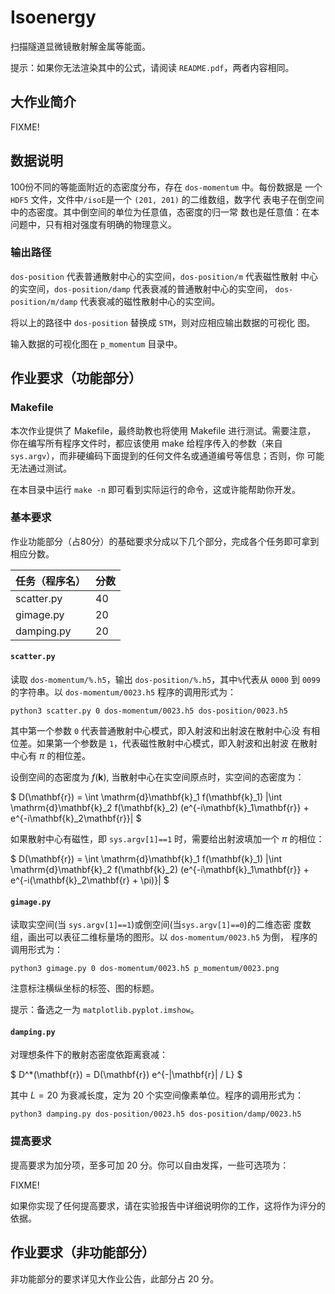 # Isoenergy

扫描隧道显微镜散射解金属等能面。

提示：如果你无法渲染其中的公式，请阅读 `README.pdf`，两者内容相同。

## 大作业简介

FIXME!

## 数据说明

100份不同的等能面附近的态密度分布，存在 `dos-momentum` 中。每份数据是
一个 `HDF5` 文件，文件中`/isoE`是一个 `(201, 201)` 的二维数组，数字代
表电子在倒空间中的态密度。其中倒空间的单位为任意值，态密度的归一常
数也是任意值：在本问题中，只有相对强度有明确的物理意义。

### 输出路径

`dos-position` 代表普通散射中心的实空间，`dos-position/m` 代表磁性散射
中心的实空间，`dos-position/damp` 代表衰减的普通散射中心的实空间，
`dos-position/m/damp` 代表衰减的磁性散射中心的实空间。

将以上的路径中 `dos-position` 替换成 `STM`，则对应相应输出数据的可视化
图。

输入数据的可视化图在 `p_momentum` 目录中。

## 作业要求（功能部分）

### Makefile

本次作业提供了 Makefile，最终助教也将使用 Makefile 进行测试。需要注意，
你在编写所有程序文件时，都应该使用 make 给程序传入的参数（来自
`sys.argv`），而非硬编码下面提到的任何文件名或通道编号等信息；否则，你
可能无法通过测试。

在本目录中运行 `make -n` 即可看到实际运行的命令，这或许能帮助你开发。

### 基本要求

作业功能部分（占80分）的基础要求分成以下几个部分，完成各个任务即可拿到相应分数。

| 任务（程序名）  | 分数 |
| --------------- | ---- |
| scatter.py      | 40   |
| gimage.py       | 20   |
| damping.py      | 20   |

#### `scatter.py `

读取 `dos-momentum/%.h5`，输出 `dos-position/%.h5`，其中`%`代表从
`0000` 到 `0099` 的字符串。以 `dos-momentum/0023.h5` 程序的调用形式为：

```
python3 scatter.py 0 dos-momentum/0023.h5 dos-position/0023.h5
```

其中第一个参数 `0` 代表普通散射中心模式，即入射波和出射波在散射中心没
有相位差。如果第一个参数是 `1`，代表磁性散射中心模式，即入射波和出射波
在散射中心有 $\pi$ 的相位差。

设倒空间的态密度为 $f(\mathbf{k})$, 当散射中心在实空间原点时，实空间的态密度为：

$ D(\mathbf{r}) = \int \mathrm{d}\mathbf{k}_1 f(\mathbf{k}_1) |\int \mathrm{d}\mathbf{k}_2 f(\mathbf{k}_2) (e^{-i\mathbf{k}_1\mathbf{r}} + e^{-i\mathbf{k}_2\mathbf{r}}| $

如果散射中心有磁性，即 `sys.argv[1]==1` 时，需要给出射波填加一个 $\pi$
的相位：

$ D(\mathbf{r}) = \int \mathrm{d}\mathbf{k}_1 f(\mathbf{k}_1) |\int \mathrm{d}\mathbf{k}_2 f(\mathbf{k}_2) (e^{-i\mathbf{k}_1\mathbf{r}} + e^{-i(\mathbf{k}_2\mathbf{r} + \pi)}| $

#### `gimage.py`

读取实空间(当 `sys.argv[1]==1`)或倒空间(当`sys.argv[1]==0`)的二维态密
度数组，画出可以表征二维标量场的图形。以 `dos-momentum/0023.h5` 为倒，
程序的调用形式为：

```
python3 gimage.py 0 dos-momentum/0023.h5 p_momentum/0023.png
```

注意标注横纵坐标的标签、图的标题。

提示：备选之一为 `matplotlib.pyplot.imshow`。

#### `damping.py`

对理想条件下的散射态密度依距离衰减：

$ D^*(\mathbf{r}) = D(\mathbf{r}) e^{-|\mathbf{r}| / L} $

其中 $L=20$ 为衰减长度，定为 20 个实空间像素单位。程序的调用形式为：

```
python3 damping.py dos-position/0023.h5 dos-position/damp/0023.h5
```

### 提高要求

提高要求为加分项，至多可加 20 分。你可以自由发挥，一些可选项为：

FIXME!

如果你实现了任何提高要求，请在实验报告中详细说明你的工作，这将作为评分的依据。

## 作业要求（非功能部分）

非功能部分的要求详见大作业公告，此部分占 20 分。
